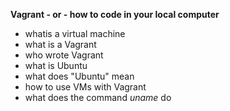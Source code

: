 **Vagrant - or - how to code in your local computer**
* whatis a virtual machine
* what is a Vagrant
* who wrote Vagrant
* what is Ubuntu
* what does "Ubuntu" mean
* how to use VMs with Vagrant
* what does the command *uname* do
